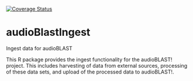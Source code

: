 [![Coverage Status](https://coveralls.io/repos/github/audioblast/audioBlastIngest/badge.svg?branch=master)](https://coveralls.io/github/audioblast/audioBlastIngest?branch=master)
# audioBlastIngest
Ingest data for audioBLAST

This R package provides the ingest functionality for the audioBLAST! project. This includes harvesting of data from external sources, processing of these data sets, and upload of the processed data to audioBLAST!.


